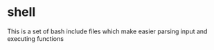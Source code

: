 # shell


This is a set of bash include files which make easier parsing input and executing functions
